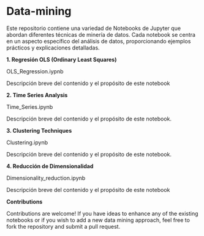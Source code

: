# Data-mining
Este repositorio contiene una variedad de Notebooks de Jupyter que abordan diferentes técnicas de minería de datos. Cada notebook se centra en un aspecto específico del análisis de datos, proporcionando ejemplos prácticos y explicaciones detalladas.


**1. Regresión OLS (Ordinary Least Squares)**

OLS_Regression.iypnb

Descripción breve del contenido y el propósito de este notebook

**2. Time Series Analysis**

Time_Series.ipynb

Descripción breve del contenido y el propósito de este notebook.

**3. Clustering Techniques**

Clustering.ipynb

Descripción breve del contenido y el propósito de este notebook.

**4. Reducción de Dimensionalidad**

Dimensionality_reduction.ipynb

Descripción breve del contenido y el propósito de este notebook


**Contributions**

Contributions are welcome! If you have ideas to enhance any of the existing notebooks or if you wish to add a new data mining approach, feel free to fork the repository and submit a pull request.
